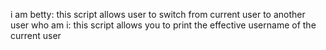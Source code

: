 i am betty: this script allows user to switch from current user to another user
who am i: this script allows you to print the effective username of the current user 
